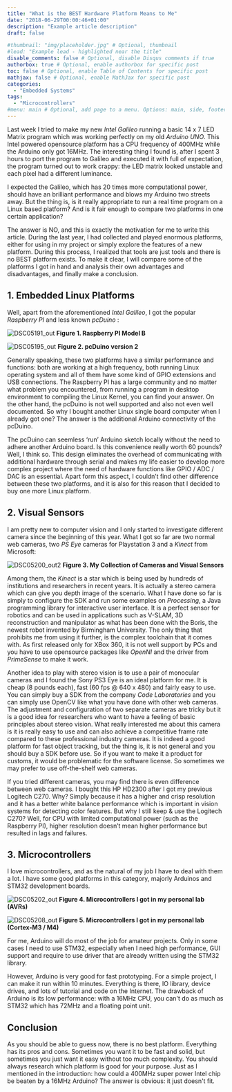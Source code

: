 ```yaml
---
title: "What is the BEST Hardware Platform Means to Me"
date: "2018-06-29T00:00:46+01:00"
description: "Example article description"
draft: false

#thumbnail: "img/placeholder.jpg" # Optional, thumbnail
#lead: "Example lead - highlighted near the title"
disable_comments: false # Optional, disable Disqus comments if true
authorbox: true # Optional, enable authorbox for specific post
toc: false # Optional, enable Table of Contents for specific post
mathjax: false # Optional, enable MathJax for specific post
categories:
  - "Embedded Systems"
tags:
  - "Microcontrollers"
#menu: main # Optional, add page to a menu. Options: main, side, footer
---
```


Last week I tried to make my new *Intel Galileo* running a basic 14 x 7 LED Matrix program which was working perfectly on my old *Arduino UNO*. This Intel powered opensource platform has a CPU frequency of 400MHz while the Arduino only got 16MHz. The interesting thing I found is, after I spent 3 hours to port the program to Galileo and executed it with full of expectation, the program turned out to work crappy: the LED matrix looked unstable and each pixel had a different luminance.

I expected the Galileo, which has 20 times more computational power, should have an brilliant performance and blows my Arduino two streets away. But the thing is, is it really appropriate to run a real time program on a Linux based platform? And is it fair enough to compare two platforms in one certain application?

The answer is NO, and this is exactly the motivation for me to write this article. During the last year, I had collected and played enormous platforms, either for using in my project or simply explore the features of a new platform. During this process, I realized that tools are just tools and there is no BEST platform exists. To make it clear, I will compare some of the platforms I got in hand and analysis their own advantages and disadvantages, and finally make a conclusion.

## 1. Embedded Linux Platforms

Well, apart from the aforementioned *Intel Galileo*, I got the popular *Raspberry PI* and less known *pcDuino* :

![DSC05191_out](/assets/DSC05191_out.jpg)
**Figure 1. Raspberry PI Model B**

![DSC05195_out](/assets/DSC05195_out.jpg)
**Figure 2. pcDuino version 2**

Generally speaking, these two platforms have a similar performance and functions: both are working at a high frequency, both running Linux operating system and all of them have some kind of GPIO extensions and USB connections. The Raspberry PI has a large community and no matter what problem you encountered, from running a program in desktop environment to compiling the Linux Kernel, you can find your answer. On the other hand, the pcDuino is not well supported and also not even well documented. So why I bought another Linux single board computer when I already got one? The answer is the additional Arduino connectivity of the pcDuino.

The pcDuino can seemless ‘run’ Arduino sketch locally without the need to adhere another Arduino board. Is this convenience really worth 60 pounds? Well, I think so. This design eliminates the overhead of communicating with additional hardware through serial and makes my life easier to develop more complex project where the need of hardware functions like GPIO / ADC / DAC is an essential. Apart form this aspect, I couldn’t find other difference between these two platforms, and it is also for this reason that I decided to buy one more Linux platform.

## 2. Visual Sensors

I am pretty new to computer vision and I only started to investigate different camera since the beginning of this year. What I got so far are two normal web cameras, two *PS Eye* cameras for Playstation 3 and a *Kinect* from Microsoft:

![DSC05200_out2](/assets/DSC05200_out2.jpg)
**Figure 3. My Collection of Cameras and Visual Sensors**

Among them, the *Kinect* is a star which is being used by hundreds of institutions and researchers in recent years. It is actually a stereo camera which can give you depth image of the scenario. What I have done so far is simply to configure the SDK and run some examples on *Processing*, a Java programming library for interactive user interface. It is a perfect sensor for robotics and can be used in applications such as V-SLAM, 3D reconstruction and manipulator as what has been done with the Boris, the newest robot invented by Birmingham University. The only thing that prohibits me from using it further, is the complex toolchain that it comes with. As first released only for XBox 360, it is not well support by PCs and you have to use opensource packages like *OpenNI* and the driver from *PrimeSense* to make it work.

Another idea to play with stereo vision is to use a pair of monocular cameras and I found the Sony PS3 Eye is an ideal platform for me. It is cheap (8 pounds each), fast (60 fps @ 640 x 480) and fairly easy to use. You can simply buy a SDK from the company *Code Laboratories* and you can simply use OpenCV like what you have done with other web cameras. The adjustment and configuration of two separate cameras are tricky but it is a good idea for researchers who want to have a feeling of basic principles about stereo vision. What really interested me about this camera is it is really easy to use and can also achieve a competitive frame rate compared to these professional industry cameras. It is indeed a good platform for fast object tracking, but the thing is, it is not general and you should buy a SDK before use. So if you want to make it a product for customs, it would be problematic for the software license. So sometimes we may prefer to use off-the-shelf web cameras.

If you tried different cameras, you may find there is even difference between web cameras. I bought this HP HD2300 after I got my previous Logitech C270. Why? Simply because it has a higher and crisp resolution and it has a better white balance performance which is important in vision systems for detecting color features. But why I still keep & use the Logitech C270? Well, for CPU with limited computational power (such as the Raspberry PI), higher resolution doesn’t mean higher performance but resulted in lags and failures.

## 3. Microcontrollers

I love microcontrollers, and as the natural of my job I have to deal with them a lot. I have some good platforms in this category, majorly Arduinos and STM32 development boards.

![DSC05202_out](/assets/DSC05202_out.jpg)
**Figure 4. Microcontrollers I got in my personal lab (AVRs)**

![DSC05208_out](/assets/DSC05208_out.jpg)
**Figure 5. Microcontrollers I got in my personal lab (Cortex-M3 / M4)**

For me, Arduino will do most of the job for amateur projects. Only in some cases I need to use STM32, especially when I need high performance, GUI support and require to use driver that are already written using the STM32 library.

However, Arduino is very good for fast prototyping. For a simple project, I can make it run within 10 minutes. Everything is there, IO library, device drives, and lots of tutorial and code on the Internet. The drawback of Arduino is its low performance: with a 16MHz CPU, you can't do as much as STM32 which has 72MHz and a floating point unit.

## Conclusion

As you should be able to guess now, there is no best platform. Everything has its pros and cons. Sometimes you want it to be fast and solid, but sometimes you just want it easy without too much complexity. You should always research which platform is good for your purpose. Just as I mentioned in the introduction: how could a 400MHz super power Intel chip be beaten by a 16MHz Arduino? The answer is obvious: it just doesn't fit.
